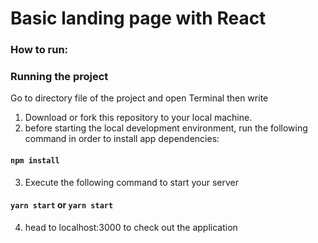 # Basic landing page  with React 

### How to run: 
### Running the project
Go to directory file of the project and open Terminal then write
1. Download or fork this repository to your local machine.<br/>
2. before starting the local development environment, run the following command in order to install app dependencies:
#### ```npm install```

3. Execute the following command to start your server
#### ```yarn start``` or ```yarn start```

4. head to localhost:3000 to check out the application
